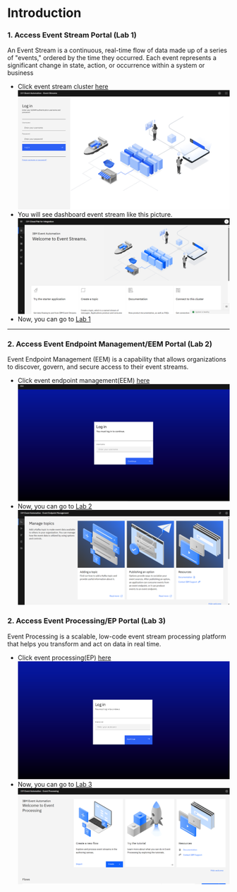 # Introduction

### 1. **Access Event Stream Portal (Lab 1)**

An Event Stream is a continuous, real-time flow of data made up of a series of "events," ordered by the time they occurred. Each event represents a significant change in state, action, or occurrence within a system or business    
   - Click event stream cluster [here](https://my-kafka-cluster-ibm-es-ui-event-automation.apps.687592dfb8103048ba01cdd1.ap1.techzone.ibm.com/login)
   ![alt text](images/lab-1/es-dashboard.png)
   - You will see dashboard event stream like this picture.
   ![alt text](images/lab-1/dashboard-event-stream.png)
   - Now, you can go to [Lab 1](https://github.com/Client-Engineering-Indonesia/workshop-event-automation/blob/main/lab-1.md)
---

### 2. **Access Event Endpoint Management/EEM Portal (Lab 2)**

Event Endpoint Management (EEM) is a capability that allows organizations to discover, govern, and secure access to their event streams.
   - Click event endpoint management(EEM) [here](https://my-eem-manager-ibm-eem-manager-event-automation.apps.687592dfb8103048ba01cdd1.ap1.techzone.ibm.com/login/login?state=OJSvZMYP)
   ![alt text](images/lab-1/eem-dashboard.png)
   - Now, you can go to [Lab 2](https://github.com/Client-Engineering-Indonesia/workshop-event-automation/blob/main/lab-2.md)
   ![alt text](images/lab-2/dashboard-eem.png)

### 2. **Access Event Processing/EP Portal (Lab 3)**

Event Processing is a scalable, low-code event stream processing platform that helps you transform and act on data in real time.
   - Click event processing(EP) [here](https://ep-demo-ibm-ep-rt-tools.apps.itz-tx7iu2.infra01-lb.tok04.techzone.ibm.com)
   ![alt text](images/lab-1/ep-dashboard.png)
   - Now, you can go to [Lab 3](https://github.com/Client-Engineering-Indonesia/workshop-event-automation/blob/main/lab-3.md)
   ![alt text](images/lab-3/dashboard-ep.png)


